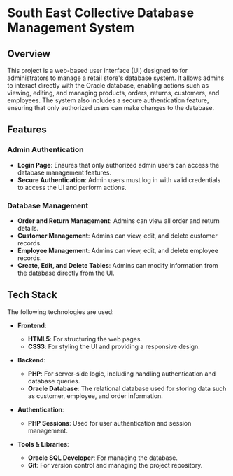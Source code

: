 # South East Collective Database Management System

## Overview

This project is a web-based user interface (UI) designed to for administrators to manage a retail store's database system. It allows admins to interact directly with the Oracle database, enabling actions such as viewing, editing, and managing products, orders, returns, customers, and employees. The system also includes a secure authentication feature, ensuring that only authorized users can make changes to the database.

## Features

### Admin Authentication

- **Login Page**: Ensures that only authorized admin users can access the database management features.
- **Secure Authentication**: Admin users must log in with valid credentials to access the UI and perform actions.

### Database Management

- **Order and Return Management**: Admins can view all order and return details.
- **Customer Management**: Admins can view, edit, and delete customer records.
- **Employee Management**: Admins can view, edit, and delete employee records.
- **Create, Edit, and Delete Tables**: Admins can modify information from the database directly from the UI.

## Tech Stack

The following technologies are used:

- **Frontend**:

  - **HTML5**: For structuring the web pages.
  - **CSS3**: For styling the UI and providing a responsive design.

- **Backend**:

  - **PHP**: For server-side logic, including handling authentication and database queries.
  - **Oracle Database**: The relational database used for storing data such as customer, employee, and order information.

- **Authentication**:

  - **PHP Sessions**: Used for user authentication and session management.

- **Tools & Libraries**:

  - **Oracle SQL Developer**: For managing the database.
  - **Git**: For version control and managing the project repository.
